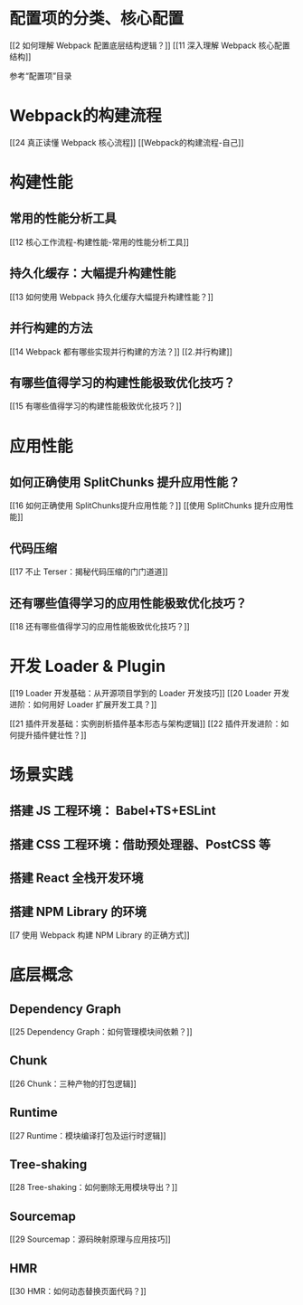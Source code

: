 

# 配置项的分类、核心配置
[[2 如何理解 Webpack 配置底层结构逻辑？]]
[[11 深入理解 Webpack 核心配置结构]]

参考“配置项”目录

# Webpack的构建流程
[[24 真正读懂 Webpack 核心流程]]
[[Webpack的构建流程-自己]]


# 构建性能

## 常用的性能分析工具
[[12 核心工作流程-构建性能-常用的性能分析工具]]

## 持久化缓存：大幅提升构建性能
[[13 如何使用 Webpack 持久化缓存大幅提升构建性能？]]

## 并行构建的方法
[[14 Webpack 都有哪些实现并行构建的方法？]]
[[2.并行构建]]


## 有哪些值得学习的构建性能极致优化技巧？
[[15 有哪些值得学习的构建性能极致优化技巧？]]


# 应用性能

## 如何正确使用 SplitChunks 提升应用性能？
[[16 如何正确使用 SplitChunks提升应用性能？]]
[[使用 SplitChunks 提升应用性能]]

## 代码压缩

[[17 不止 Terser：揭秘代码压缩的门门道道]]


## 还有哪些值得学习的应用性能极致优化技巧？

[[18 还有哪些值得学习的应用性能极致优化技巧？]]


# 开发 Loader & Plugin
[[19 Loader 开发基础：从开源项目学到的 Loader 开发技巧]]
[[20 Loader 开发进阶：如何用好 Loader 扩展开发工具？]]

[[21 插件开发基础：实例剖析插件基本形态与架构逻辑]]
[[22 插件开发进阶：如何提升插件健壮性？]]



# 场景实践

## 搭建 JS 工程环境： Babel+TS+ESLint

## 搭建 CSS 工程环境：借助预处理器、PostCSS 等

## 搭建 React 全栈开发环境

## 搭建 NPM Library 的环境
[[7 使用 Webpack 构建 NPM Library 的正确方式]]


# 底层概念

## Dependency Graph
[[25 Dependency Graph：如何管理模块间依赖？]]

## Chunk
[[26 Chunk：三种产物的打包逻辑]]

## Runtime
[[27 Runtime：模块编译打包及运行时逻辑]]

## Tree-shaking
[[28 Tree-shaking：如何删除无用模块导出？]]

## Sourcemap
[[29 Sourcemap：源码映射原理与应用技巧]]

## HMR
[[30 HMR：如何动态替换页面代码？]]


